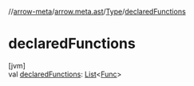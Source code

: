 //[arrow-meta](../../../index.md)/[arrow.meta.ast](../index.md)/[Type](index.md)/[declaredFunctions](declared-functions.md)

# declaredFunctions

[jvm]\
val [declaredFunctions](declared-functions.md): [List](https://kotlinlang.org/api/latest/jvm/stdlib/kotlin.collections/-list/index.html)&lt;[Func](../-func/index.md)&gt;
